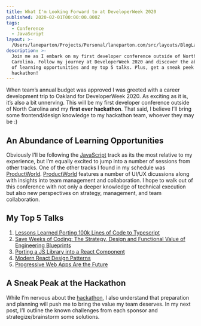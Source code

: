 ```yaml
---
title: What I'm Looking Forward to at DeveloperWeek 2020
published: 2020-02-01T00:00:00.000Z
tags:
  - Conference
  - JavaScript
layout: >-
  /Users/laneparton/Projects/Personal/laneparton.com/src/layouts/BlogLayout.astro
description: >-
  Join me as I embark on my first developer conference outside of North
  Carolina. Follow my journey at DeveloperWeek 2020 and discover the abundance
  of learning opportunities and my top 5 talks. Plus, get a sneak peek at the
  hackathon!
---
```


When team’s annual budget was approved I was greeted with a career development trip to Oakland for DeveloperWeek 2020. As exciting as it is, it’s also a bit unnerving. This will be my first developer conference outside of North Carolina and my **first ever hackathon**. That said, I believe I’ll bring some frontend/design knowledge to my hackathon team, whoever they may be :)

## An Abundance of Learning Opportunities

Obviously I’ll be following the [JavaScript](https://developerweek2020.sched.com/overview/type/JavaScript+Conference) track as its the most relative to my experience, but I’m equally excited to jump into a number of sessions from other tracks. One of the other tracks I found in my schedule was [ProductWorld](https://developerweek2020.sched.com/overview/type/ProductWorld+(PRO+WORKSHOPS+&+SESSIONS)). [ProductWorld](https://developerweek2020.sched.com/overview/type/ProductWorld+(PRO+WORKSHOPS+&+SESSIONS)) features a number of UI/UX dicussions along with insights into team management and collaboration. I hope to walk out of this conference with not only a deeper knowledge of technical execution but also new perspectives on strategy, management, and team collaboration.

## My Top 5 Talks

1. [Lessons Learned Porting 100k Lines of Code to Typescript](https://developerweek2020.sched.com/event/YGds/pro-session-lessons-learned-porting-100k-lines-of-code-to-typescript)
2. [Save Weeks of Coding: The Strategy, Design and Functional Value of Engineering Blueprints](https://developerweek2020.sched.com/event/YJqw/keynote-twilio-save-weeks-of-coding-the-strategy-design-and-functional-value-of-engineering-blueprints)
3. [Porting a JS Library into a React Component](https://developerweek2020.sched.com/event/Y7EH/pro-session-porting-a-js-library-into-a-react-component)
4. [Modern React Design Patterns](https://developerweek2020.sched.com/event/YF7T/pro-session-modern-react-design-patterns)
5. [Progressive Web Apps Are the Future](https://developerweek2020.sched.com/event/YF7q/pro-session-progressive-web-apps-are-the-future)

## A Sneak Peak at the Hackathon

While I’m nervous about the [hackathon](https://www.developerweek.com/events/hackathon/), I also understand that preparation and planning will push me to bring the value my team deserves. In my next post, I’ll outline the known challenges from each sponsor and strategize/brainstorm some solutions.
